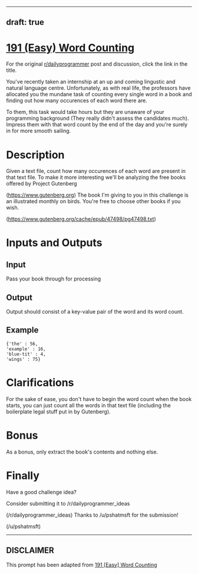 ---
draft: true
----

# [191 (Easy) Word Counting](https://www.reddit.com/r/dailyprogrammer/comments/2nynip/2014121_challenge_191_easy_word_counting/)

For the original [r/dailyprogrammer](https://www.reddit.com/r/dailyprogrammer/) post and discussion, click the link in the title.

You've recently taken an internship at an up and coming lingustic and natural language centre. Unfortunately, as with real life, the professors have allocated you the mundane task of counting every single word in a book and finding out how many occurences of each word there are. 

To them, this task would take hours but they are unaware of your programming background (They really didn't assess the candidates much). Impress them with that word count by the end of the day and you're surely in for more smooth sailing.

# Description
Given a text file, count how many occurences of each word are present in that text file. To make it more interesting we'll be analyzing the free books offered by Project Gutenberg

(https://www.gutenberg.org)
The book I'm giving to you in this challenge is an illustrated monthly on birds.  You're free to choose other books if you wish.

(https://www.gutenberg.org/cache/epub/47498/pg47498.txt)
# Inputs and Outputs
## Input
Pass your book through for processing

## Output
Output should consist of a key-value pair of the word and its word count.

## Example

```
{'the' : 56,
'example' : 16,
'blue-tit' : 4,
'wings' : 75}
```
# Clarifications
For the sake of ease, you don't have to begin the word count when the book starts, you can just count all the words in that text file (including the boilerplate legal stuff put in by Gutenberg).

# Bonus
As a bonus, only extract the book's contents and nothing else.

# Finally
Have a good challenge idea?

Consider submitting it to /r/dailyprogrammer_ideas

(/r/dailyprogrammer_ideas)
Thanks to /u/pshatmsft for the submission!

(/u/pshatmsft)

----
## **DISCLAIMER**
This prompt has been adapted from [191 [Easy] Word Counting](https://www.reddit.com/r/dailyprogrammer/comments/2nynip/2014121_challenge_191_easy_word_counting/
)
